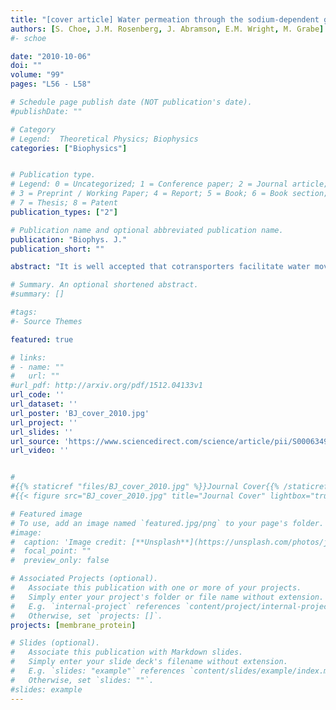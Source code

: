 ```yaml
---
title: "[cover article] Water permeation through the sodium-dependent galactose cotransporter vSGLT"
authors: [S. Choe, J.M. Rosenberg, J. Abramson, E.M. Wright, M. Grabe]
#- schoe

date: "2010-10-06"
doi: ""
volume: "99"
pages: "L56 - L58"

# Schedule page publish date (NOT publication's date).
#publishDate: ""

# Category
# Legend:  Theoretical Physics; Biophysics
categories: ["Biophysics"]


# Publication type.
# Legend: 0 = Uncategorized; 1 = Conference paper; 2 = Journal article;
# 3 = Preprint / Working Paper; 4 = Report; 5 = Book; 6 = Book section;
# 7 = Thesis; 8 = Patent
publication_types: ["2"]

# Publication name and optional abbreviated publication name.
publication: "Biophys. J."
publication_short: ""

abstract: "It is well accepted that cotransporters facilitate water movement by two independent mechanisms: osmotic flow through a water channel in the protein and flow driven by ion/substrate cotransport. However, the molecular mechanism of transport-linked water flow is controversial. Some researchers believe that it occurs via cotransport, in which water is pumped along with the transported cargo, while others believe that flow is osmotic in response to an increase in intracellular osmolarity. In this letter, we report the results of a 200-ns molecular dynamics simulation of the sodium-dependent galactose cotransporter vSGLT. Our simulation shows that a significant number of water molecules cross the protein through the sugar-binding site in the presence as well as the absence of galactose, and 70-80 water molecules accompany galactose as it moves from the binding site into the intracellular space. During this event, the majority of water molecules in the pathway are unable to diffuse around the galactose, resulting in water in the inner half of the transporter being pushed into the intracellular space and replaced by extracellular water. Thus, our simulation supports the notion that cotransporters act as both passive water channels and active water pumps with the transported substrate acting as a piston to rectify the motion of water."

# Summary. An optional shortened abstract.
#summary: []

#tags:
#- Source Themes

featured: true

# links:
# - name: ""
#   url: ""
#url_pdf: http://arxiv.org/pdf/1512.04133v1
url_code: ''
url_dataset: ''
url_poster: 'BJ_cover_2010.jpg'
url_project: ''
url_slides: ''
url_source: 'https://www.sciencedirect.com/science/article/pii/S0006349510010519'
url_video: ''


#
#{{% staticref "files/BJ_cover_2010.jpg" %}}Journal Cover{{% /staticref %}}
#{{< figure src="BJ_cover_2010.jpg" title="Journal Cover" lightbox="true" >}}

# Featured image
# To use, add an image named `featured.jpg/png` to your page's folder. 
#image:
#  caption: 'Image credit: [**Unsplash**](https://unsplash.com/photos/jdD8gXaTZsc)'
#  focal_point: ""
#  preview_only: false

# Associated Projects (optional).
#   Associate this publication with one or more of your projects.
#   Simply enter your project's folder or file name without extension.
#   E.g. `internal-project` references `content/project/internal-project/index.md`.
#   Otherwise, set `projects: []`.
projects: [membrane_protein]

# Slides (optional).
#   Associate this publication with Markdown slides.
#   Simply enter your slide deck's filename without extension.
#   E.g. `slides: "example"` references `content/slides/example/index.md`.
#   Otherwise, set `slides: ""`.
#slides: example
---
```






